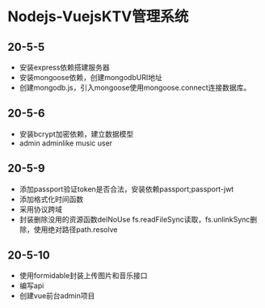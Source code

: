 # Nodejs-VuejsKTV管理系统

##  20-5-5
- 安装express依赖搭建服务器
- 安装mongoose依赖，创建mongodbURI地址
- 创建mongodb.js，引入mongoose使用mongoose.connect连接数据库。
## 20-5-6
- 安装bcrypt加密依赖，建立数据模型
- admin adminlike music user
## 20-5-9
- 添加passport验证token是否合法，安装依赖passport;passport-jwt
- 添加格式化时间函数
- 采用协议跨域
- 封装删除没用的资源函数delNoUse
fs.readFileSync读取，fs.unlinkSync删除，使用绝对路径path.resolve
## 20-5-10
- 使用formidable封装上传图片和音乐接口
- 编写api
- 创建vue前台admin项目